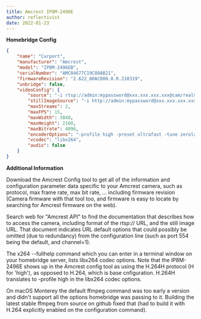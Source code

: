 ```yaml
---
title: Amcrest IP8M-2496E
author: reflectivist
date: 2022-01-23
---
```

**Homebridge Config**

```json
{
	"name": "Carport",
	"manufacturer": "Amcrest",
	"model": "IP8M-2496EB",
	"serialNumber": "AMC04677C19C80AB21",
	"firmwareRevision": "2.622_00AC000.0.R.210319",
	"unbridge": false,
	"videoConfig": {
		"source": "-i rtsp://admin:mypassword@xxx.xxx.xxx.xxx@cam/realmonitor?channel=1&subtype=0",
		"stillImageSource": "-i http://admin:mypassword@xxx.xxx.xxx.xxx/cgi-bin/snapshot.cgi",
		"maxStreams": 2,
		"maxFPS": 15,
		"maxWidth": 3840,
		"maxHeight": 2160,
		"maxBitrate": 4096,
		"encoderOptions": "-profile high -preset ultrafast -tune zerolatency",
		"vcodec": "libx264",
		"audio": false
	}
}
```

**Additional Information**

Download the Amcrest Config tool to get all of the information and configuration parameter data specific to your Amcrest camera, such as protocol, max frame rate, max bit rate, ... including firmware revision (Camera firmware with that tool too, and firmware is easy to locate by searching for Amcrest firmware on the web).

Search web for "Amcrest API" to find the documentation that describes how to access the camera, including format of the rtsp:// URL, and the still image URL. That document indicates URL default options that could possibly be omitted (due to redundancy) from the configuration line (such as port 554 being the default, and channel=1).

The x264 --fullhelp command which you can enter in a terminal window on your homebridge server, lists libx264 codec options. Note that the IP8M-2496E shows up in the Amcrest config tool as using the H.264H protocol (H for 'high'), as opposed to H.264, which is base cnfiguration. H.264H translates to -profile high in the libx264 codec options.

On macOS Monterey the default ffmpeg command was too early a version and didn't support all the options homebridge was passing to it. Building the latest stable ffmpeg from source on github fixed that (had to build it with H.264 explicitly enabled on the configuration command).

